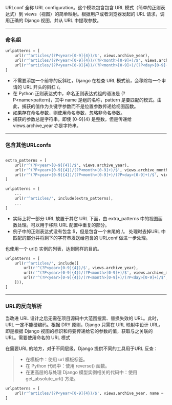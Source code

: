 URLconf 全称 URL configuration。这个模块包含包含 URL 模式（简单的正则表达式）到 views（视图）的简单映射。根据用户或者浏览器发起的 URL 请求，调用正确的 Django 视图，并从 URL 中提取参数。

***

### **命名组**

```python
urlpatterns = [
    url(r'^articles/(?P<year>[0-9]{4})/$', views.archive_year),
    url(r'^articles/(?P<year>[0-9]{4})/(?P<month>[0-9]+)/$', views.archive_month),
    url(r'^articles/(?P<year>[0-9]{4})/(?P<month>[0-9]+)/(?P<day>[0-9]+)/$', views.article_day),
]
```

* 不需要添加一个前导的反斜杠，Django 在检查 URL 模式前，会移除每一个申请的 URL 开头的斜杠 /。
* 在 Python 正则表达式中，命名正则表达式组的语法是 (?P\<name>pattern)，其中 name 是组的名称，pattern 是要匹配的模式。由此，捕获的值作为关键字参数而不是位置参数传递给视图函数。
* 如果存在命名参数，则使用命名参数，忽略非命名参数。
* 捕获的参数总是字符串。即使 [0-9]{4} 是整数，但是传递给 views.archive_year 亦是字符串。

***

### **包含其他URLconfs**

```python

extra_patterns = [
    url(r'^(?P<year>[0-9]{4})/$', views.archive_year),
    url(r'^(?P<year>[0-9]{4})/(?P<month>[0-9]+)/$', views.archive_month),
    url(r'^(?P<year>[0-9]{4})/(?P<month>[0-9]+)/(?P<day>[0-9]+)/$', views.article_day),
]

urlpatterns = [
    ...
    url(r'^articles/', include(extra_patterns),
    ...
]
```

* 实际上将一部分 URL 放置于其它 URL 下面，由 extra_patterns 中的视图函数处理。可以用于移除 URL 配置中重复的部分。
* 例子中的正则表达式没有包含 $，但是包含一个末尾的 /。 处理时去掉URL 中匹配的部分并将剩下的字符串发送给包含的 URLconf 做进一步处理。

也使用一个 url() 实例的列表，达到同样的目的。

```python
urlpatterns = [
    url(r'^articles/', include([
        url(r'^(?P<year>[0-9]{4})/$', views.archive_year),
        url(r'^(?P<year>[0-9]{4})/(?P<month>[0-9]+)/$', views.archive_month),
        url(r'^(?P<year>[0-9]{4})/(?P<month>[0-9]+)/(?P<day>[0-9]+)/$', views.article_day),
    ])),
]
```

***

### **URL的反向解析**

当改进 URL 设计之后无需在项目源码中大范围搜索、替换失效的 URL。此时，URL 一定不能硬编码。根据 DRY 原则，Django 只需在 URL 映射中设计 URL。即是根据 Django 视图的标识和将要传递给它的参数的值，获取与之关联的 URL。需要使用命名的 URL 模式

在需要URL 的地方，对于不同层级，Django 提供不同的工具用于URL 反查：

> * 在模板中：使用 url 模板标签。
> * 在 Python 代码中：使用 reverse() 函数。
> * 在更高层的与处理 Django 模型实例相关的代码中：使用 get\_absolute_url() 方法。

```python
urlpatterns = [
    url(r'^articles/(?P<year>[0-9]{4})/$', views.archive_year, name = 'archive_year'),
]
```
